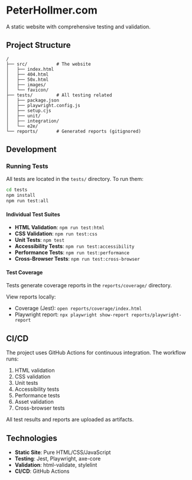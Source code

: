 # PeterHollmer.com

A static website with comprehensive testing and validation.

## Project Structure

```
/
├── src/           # The website
│   ├── index.html
│   ├── 404.html
│   ├── 50x.html
│   ├── images/
│   └── favicon/
├── tests/         # All testing related
│   ├── package.json
│   ├── playwright.config.js
│   ├── setup.cjs
│   ├── unit/
│   ├── integration/
│   └── e2e/
└── reports/       # Generated reports (gitignored)
```

## Development


### Running Tests

All tests are located in the `tests/` directory. To run them:

```bash
cd tests
npm install
npm run test:all
```

#### Individual Test Suites

- **HTML Validation**: `npm run test:html`
- **CSS Validation**: `npm run test:css`
- **Unit Tests**: `npm test`
- **Accessibility Tests**: `npm run test:accessibility`
- **Performance Tests**: `npm run test:performance`
- **Cross-Browser Tests**: `npm run test:cross-browser`

#### Test Coverage

Tests generate coverage reports in the `reports/coverage/` directory.

View reports locally:

- Coverage (Jest): `open reports/coverage/index.html`
- Playwright report: `npx playwright show-report reports/playwright-report`

## CI/CD

The project uses GitHub Actions for continuous integration. The workflow runs:

1. HTML validation
2. CSS validation
3. Unit tests
4. Accessibility tests
5. Performance tests
6. Asset validation
7. Cross-browser tests

All test results and reports are uploaded as artifacts.

## Technologies

- **Static Site**: Pure HTML/CSS/JavaScript
- **Testing**: Jest, Playwright, axe-core
- **Validation**: html-validate, stylelint
- **CI/CD**: GitHub Actions